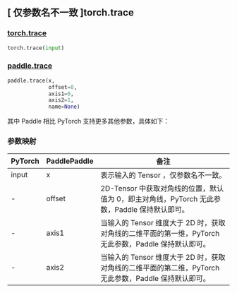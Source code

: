 ## [ 仅参数名不一致 ]torch.trace
### [torch.trace](https://pytorch.org/docs/stable/generated/torch.trace.html?highlight=trace#torch.trace)

```python
torch.trace(input)
```
### [paddle.trace](https://www.paddlepaddle.org.cn/documentation/docs/zh/develop/api/paddle/trace_cn.html)

```python
paddle.trace(x,
             offset=0,
             axis1=0,
             axis2=1,
             name=None)
```

其中 Paddle 相比 PyTorch 支持更多其他参数，具体如下：
### 参数映射

| PyTorch       | PaddlePaddle | 备注                                                   |
| ------------- | ------------ | ------------------------------------------------------ |
| input         | x            | 表示输入的 Tensor ，仅参数名不一致。               |
| -             | offset       | 2D-Tensor 中获取对角线的位置，默认值为 0，即主对角线，PyTorch 无此参数，Paddle 保持默认即可。                  |
| -             | axis1        | 当输入的 Tensor 维度大于 2D 时，获取对角线的二维平面的第一维，PyTorch 无此参数，Paddle 保持默认即可。               |
| -             | axis2        | 当输入的 Tensor 维度大于 2D 时，获取对角线的二维平面的第二维，PyTorch 无此参数，Paddle 保持默认即可。                   |
